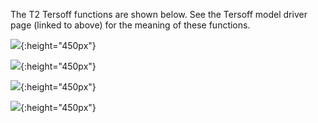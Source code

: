 The T2 Tersoff functions are shown below. See the Tersoff model driver page (linked to above) for the meaning of these functions.

![](/wimage/MO_245095684871_000/bers0054/gtheta_vs_r){:height="450px"}

![](/wimage/MO_245095684871_000/bers0054/Fc_vs_r){:height="450px"}

![](/wimage/MO_245095684871_000/bers0054/Fa_vs_r){:height="450px"}

![](/wimage/MO_245095684871_000/bers0054/Fr_vs_r_jpg){:height="450px"}
